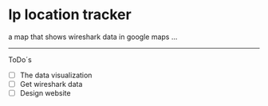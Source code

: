 # Ip location tracker
a map that shows wireshark data in google maps ...

---

ToDo´s

- [ ] The data visualization
- [ ] Get wireshark data
- [ ] Design website 
